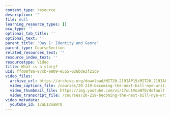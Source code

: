 ```yaml
---
content_type: resource
description: ''
file: null
learning_resource_types: []
ocw_type: ''
optional_tab_title: ''
optional_text: ''
parent_title: 'Day 1: Identity and Genre'
parent_type: CourseSection
related_resources_text: ''
resource_index_text: ''
resourcetype: Video
title: What is a story?
uid: ffd00f8a-87cb-e809-e555-026bde2f21c9
video_files:
  archive_url: https://archive.org/download/MIT20.219IAP15/MIT20_219IAP15_D01P2_300k.mp4
  video_captions_file: /courses/20-219-becoming-the-next-bill-nye-writing-and-hosting-the-educational-show-january-iap-2015/086a453b5a1755399b26529c72c4aedd_17uL1VoaWTQ.vtt
  video_thumbnail_file: https://img.youtube.com/vi/17uL1VoaWTQ/default.jpg
  video_transcript_file: /courses/20-219-becoming-the-next-bill-nye-writing-and-hosting-the-educational-show-january-iap-2015/394ca1b0e00566a89f875abe73ea459c_17uL1VoaWTQ.pdf
video_metadata:
  youtube_id: 17uL1VoaWTQ
---
```

